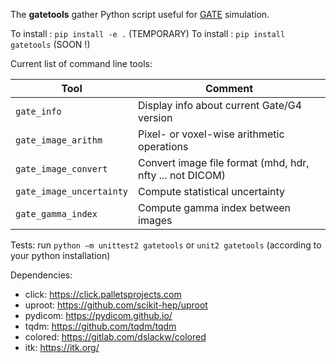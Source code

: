 
The **gatetools** gather Python script useful for [GATE](https://github.com/OpenGATE/Gate/) simulation. 

To install : `pip install -e .` (TEMPORARY)
To install : `pip install gatetools` (SOON !)


Current list of command line tools:

| Tool  | Comment |
| ------------- | ------------- |
| `gate_info`  | Display info about current Gate/G4 version  |
| `gate_image_arithm`  | Pixel- or voxel-wise arithmetic operations |
| `gate_image_convert` | Convert image file format (mhd, hdr, nfty ... not DICOM) |
| `gate_image_uncertainty`| Compute statistical uncertainty|
| `gate_gamma_index`| Compute gamma index between images|

Tests: run `python –m unittest2 gatetools` or `unit2 gatetools` (according to your python installation)

Dependencies:
- click: https://click.palletsprojects.com
- uproot: https://github.com/scikit-hep/uproot
- pydicom: https://pydicom.github.io/
- tqdm: https://github.com/tqdm/tqdm
- colored: https://gitlab.com/dslackw/colored
- itk: https://itk.org/





